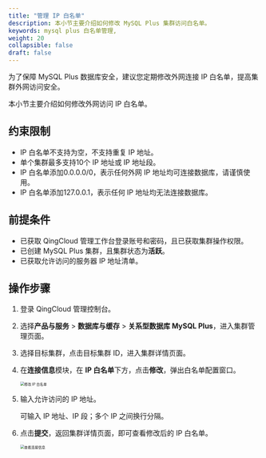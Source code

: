 ```yaml
---
title: "管理 IP 白名单"
description: 本小节主要介绍如何修改 MySQL Plus 集群访问白名单。 
keywords: mysql plus 白名单管理,
weight: 20
collapsible: false
draft: false
---
```


为了保障 MySQL Plus 数据库安全，建议您定期修改外网连接 IP 白名单，提高集群外网访问安全。

本小节主要介绍如何修改外网访问 IP 白名单。

## 约束限制

- IP 白名单不支持为空，不支持重复 IP 地址。
- 单个集群最多支持10个 IP 地址或 IP 地址段。
- IP 白名单添加0.0.0.0/0，表示任何外网 IP 地址均可连接数据库，请谨慎使用。
- IP 白名单添加127.0.0.1，表示任何 IP 地址均无法连接数据库。

## 前提条件

- 已获取 QingCloud 管理工作台登录账号和密码，且已获取集群操作权限。
- 已创建 MySQL Plus 集群，且集群状态为**活跃**。
- 已获取允许访问的服务器 IP 地址清单。

## 操作步骤

1. 登录 QingCloud 管理控制台。
2. 选择**产品与服务** > **数据库与缓存** > **关系型数据库 MySQL Plus**，进入集群管理页面。
3. 选择目标集群，点击目标集群 ID，进入集群详情页面。
4. 在**连接信息**模块，在 **IP 白名单**下方，点击**修改**，弹出白名单配置窗口。
   
    <img src="../../../_images/set_whitelist.png" alt="修改 IP 白名单" style="zoom:50%;" />

5. 输入允许访问的 IP 地址。
   
   可输入 IP 地址、IP 段；多个 IP 之间换行分隔。
   
6. 点击**提交**，返回集群详情页面，即可查看修改后的 IP 白名单。
   
   <img src="../../../_images/check_access_info.png" alt="查看连接信息" style="zoom:50%;" />
